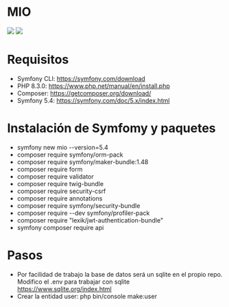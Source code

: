 # MIO

<img src="https://jorgebenitezlopez.com/github/symfony.jpg">
<img src="https://img.shields.io/static/v1?label=PHP&message=Symfony&color=green">

# Requisitos

- Symfony CLI: https://symfony.com/download
- PHP 8.3.0: https://www.php.net/manual/en/install.php
- Composer: https://getcomposer.org/download/
- Symfony 5.4: https://symfony.com/doc/5.x/index.html

# Instalación de Symfomy y paquetes

- symfony new mio --version=5.4
- composer require symfony/orm-pack
- composer require symfony/maker-bundle:1.48
- composer require form
- composer require validator
- composer require twig-bundle 
- composer require security-csrf 
- composer require annotations
- composer require symfony/security-bundle
- composer require --dev symfony/profiler-pack 
- composer require "lexik/jwt-authentication-bundle"
- symfony composer require api

# Pasos

- Por facilidad de trabajo la base de datos será un sqlite en el propio repo. Modifico el .env para trabajar con sqlite https://www.sqlite.org/index.html
- Crear la entidad user: php bin/console make:user


